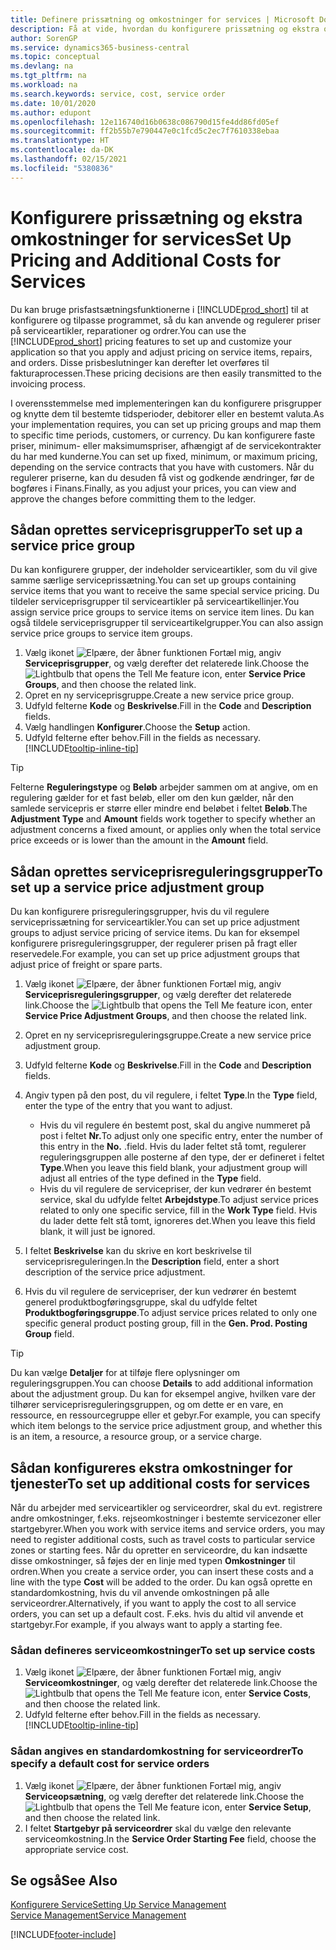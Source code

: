 ```yaml
---
title: Definere prissætning og omkostninger for services | Microsoft Docs
description: Få at vide, hvordan du konfigurere prissætning og ekstra omkostninger for services
author: SorenGP
ms.service: dynamics365-business-central
ms.topic: conceptual
ms.devlang: na
ms.tgt_pltfrm: na
ms.workload: na
ms.search.keywords: service, cost, service order
ms.date: 10/01/2020
ms.author: edupont
ms.openlocfilehash: 12e116740d16b0638c086790d15fe4dd86fd05ef
ms.sourcegitcommit: ff2b55b7e790447e0c1fcd5c2ec7f7610338ebaa
ms.translationtype: HT
ms.contentlocale: da-DK
ms.lasthandoff: 02/15/2021
ms.locfileid: "5380836"
---
```

# <a name="set-up-pricing-and-additional-costs-for-services"></a><span data-ttu-id="87657-103">Konfigurere prissætning og ekstra omkostninger for services</span><span class="sxs-lookup"><span data-stu-id="87657-103">Set Up Pricing and Additional Costs for Services</span></span>
<span data-ttu-id="87657-104">Du kan bruge prisfastsætningsfunktionerne i [!INCLUDE[prod_short](includes/prod_short.md)] til at konfigurere og tilpasse programmet, så du kan anvende og regulerer priser på serviceartikler, reparationer og ordrer.</span><span class="sxs-lookup"><span data-stu-id="87657-104">You can use the [!INCLUDE[prod_short](includes/prod_short.md)] pricing features to set up and customize your application so that you apply and adjust pricing on service items, repairs, and orders.</span></span> <span data-ttu-id="87657-105">Disse prisbeslutninger kan derefter let overføres til fakturaprocessen.</span><span class="sxs-lookup"><span data-stu-id="87657-105">These pricing decisions are then easily transmitted to the invoicing process.</span></span>  
  
<span data-ttu-id="87657-106">I overensstemmelse med implementeringen kan du konfigurere prisgrupper og knytte dem til bestemte tidsperioder, debitorer eller en bestemt valuta.</span><span class="sxs-lookup"><span data-stu-id="87657-106">As your implementation requires, you can set up pricing groups and map them to specific time periods, customers, or currency.</span></span> <span data-ttu-id="87657-107">Du kan konfigurere faste priser, minimum- eller maksimumspriser, afhængigt af de servicekontrakter du har med kunderne.</span><span class="sxs-lookup"><span data-stu-id="87657-107">You can set up fixed, minimum, or maximum pricing, depending on the service contracts that you have with customers.</span></span> <span data-ttu-id="87657-108">Når du regulerer priserne, kan du desuden få vist og godkende ændringer, før de bogføres i Finans.</span><span class="sxs-lookup"><span data-stu-id="87657-108">Finally, as you adjust your prices, you can view and approve the changes before committing them to the ledger.</span></span>  

## <a name="to-set-up-a-service-price-group"></a><span data-ttu-id="87657-109">Sådan oprettes serviceprisgrupper</span><span class="sxs-lookup"><span data-stu-id="87657-109">To set up a service price group</span></span>
<span data-ttu-id="87657-110">Du kan konfigurere grupper, der indeholder serviceartikler, som du vil give samme særlige serviceprissætning.</span><span class="sxs-lookup"><span data-stu-id="87657-110">You can set up groups containing service items that you want to receive the same special service pricing.</span></span> <span data-ttu-id="87657-111">Du tildeler serviceprisgrupper til serviceartikler på serviceartikellinjer.</span><span class="sxs-lookup"><span data-stu-id="87657-111">You assign service price groups to service items on service item lines.</span></span> <span data-ttu-id="87657-112">Du kan også tildele serviceprisgrupper til serviceartikelgrupper.</span><span class="sxs-lookup"><span data-stu-id="87657-112">You can also assign service price groups to service item groups.</span></span>  

1. <span data-ttu-id="87657-113">Vælg ikonet ![Elpære, der åbner funktionen Fortæl mig](media/ui-search/search_small.png "Fortæl mig, hvad du vil foretage dig"), angiv **Serviceprisgrupper**, og vælg derefter det relaterede link.</span><span class="sxs-lookup"><span data-stu-id="87657-113">Choose the ![Lightbulb that opens the Tell Me feature](media/ui-search/search_small.png "Tell me what you want to do") icon, enter **Service Price Groups**, and then choose the related link.</span></span>  
2. <span data-ttu-id="87657-114">Opret en ny serviceprisgruppe.</span><span class="sxs-lookup"><span data-stu-id="87657-114">Create a new service price group.</span></span>  
3. <span data-ttu-id="87657-115">Udfyld felterne **Kode** og **Beskrivelse**.</span><span class="sxs-lookup"><span data-stu-id="87657-115">Fill in the **Code** and **Description** fields.</span></span>  
4. <span data-ttu-id="87657-116">Vælg handlingen **Konfigurer**.</span><span class="sxs-lookup"><span data-stu-id="87657-116">Choose the **Setup** action.</span></span>  
2. <span data-ttu-id="87657-117">Udfyld felterne efter behov.</span><span class="sxs-lookup"><span data-stu-id="87657-117">Fill in the fields as necessary.</span></span> [!INCLUDE[tooltip-inline-tip](includes/tooltip-inline-tip_md.md)]  

 > [!Tip]
 > <span data-ttu-id="87657-118">Felterne **Reguleringstype** og **Beløb** arbejder sammen om at angive, om en regulering gælder for et fast beløb, eller om den kun gælder, når den samlede servicepris er større eller mindre end beløbet i feltet **Beløb**.</span><span class="sxs-lookup"><span data-stu-id="87657-118">The **Adjustment Type** and **Amount** fields work together to specify whether an adjustment concerns a fixed amount, or applies only when the total service price exceeds or is lower than the amount in the **Amount** field.</span></span>  

## <a name="to-set-up-a-service-price-adjustment-group"></a><span data-ttu-id="87657-119">Sådan oprettes serviceprisreguleringsgrupper</span><span class="sxs-lookup"><span data-stu-id="87657-119">To set up a service price adjustment group</span></span>  
<span data-ttu-id="87657-120">Du kan konfigurere prisreguleringsgrupper, hvis du vil regulere serviceprissætning for serviceartikler.</span><span class="sxs-lookup"><span data-stu-id="87657-120">You can set up price adjustment groups to adjust service pricing of service items.</span></span> <span data-ttu-id="87657-121">Du kan for eksempel konfigurere prisreguleringsgrupper, der regulerer prisen på fragt eller reservedele.</span><span class="sxs-lookup"><span data-stu-id="87657-121">For example, you can set up price adjustment groups that adjust price of freight or spare parts.</span></span>  
  
1. <span data-ttu-id="87657-122">Vælg ikonet ![Elpære, der åbner funktionen Fortæl mig](media/ui-search/search_small.png "Fortæl mig, hvad du vil foretage dig"), angiv **Serviceprisreguleringsgrupper**, og vælg derefter det relaterede link.</span><span class="sxs-lookup"><span data-stu-id="87657-122">Choose the ![Lightbulb that opens the Tell Me feature](media/ui-search/search_small.png "Tell me what you want to do") icon, enter **Service Price Adjustment Groups**, and then choose the related link.</span></span>  
2. <span data-ttu-id="87657-123">Opret en ny serviceprisreguleringsgruppe.</span><span class="sxs-lookup"><span data-stu-id="87657-123">Create a new service price adjustment group.</span></span>  
3. <span data-ttu-id="87657-124">Udfyld felterne **Kode** og **Beskrivelse**.</span><span class="sxs-lookup"><span data-stu-id="87657-124">Fill in the **Code** and **Description** fields.</span></span>  
4. <span data-ttu-id="87657-125">Angiv typen på den post, du vil regulere, i feltet **Type**.</span><span class="sxs-lookup"><span data-stu-id="87657-125">In the **Type** field, enter the type of the entry that you want to adjust.</span></span>  
  
    * <span data-ttu-id="87657-126">Hvis du vil regulere én bestemt post, skal du angive nummeret på post i feltet **Nr.**</span><span class="sxs-lookup"><span data-stu-id="87657-126">To adjust only one specific entry, enter the number of this entry in the **No.**</span></span> <span data-ttu-id="87657-127">.</span><span class="sxs-lookup"><span data-stu-id="87657-127">field.</span></span> <span data-ttu-id="87657-128">Hvis du lader feltet stå tomt, regulerer reguleringsgruppen alle posterne af den type, der er defineret i feltet **Type**.</span><span class="sxs-lookup"><span data-stu-id="87657-128">When you leave this field blank, your adjustment group will adjust all entries of the type defined in the **Type** field.</span></span>  
    * <span data-ttu-id="87657-129">Hvis du vil regulere de servicepriser, der kun vedrører én bestemt service, skal du udfylde feltet **Arbejdstype**.</span><span class="sxs-lookup"><span data-stu-id="87657-129">To adjust service prices related to only one specific service, fill in the **Work Type** field.</span></span> <span data-ttu-id="87657-130">Hvis du lader dette felt stå tomt, ignoreres det.</span><span class="sxs-lookup"><span data-stu-id="87657-130">When you leave this field blank, it will just be ignored.</span></span>  
  
5. <span data-ttu-id="87657-131">I feltet **Beskrivelse** kan du skrive en kort beskrivelse til serviceprisreguleringen.</span><span class="sxs-lookup"><span data-stu-id="87657-131">In the **Description** field, enter a short description of the service price adjustment.</span></span>  
6. <span data-ttu-id="87657-132">Hvis du vil regulere de servicepriser, der kun vedrører én bestemt generel produktbogføringsgruppe, skal du udfylde feltet **Produktbogføringsgruppe**.</span><span class="sxs-lookup"><span data-stu-id="87657-132">To adjust service prices related to only one specific general product posting group, fill in the **Gen. Prod. Posting Group** field.</span></span>

> [!Tip]
> <span data-ttu-id="87657-133">Du kan vælge **Detaljer** for at tilføje flere oplysninger om reguleringsgruppen.</span><span class="sxs-lookup"><span data-stu-id="87657-133">You can choose **Details** to add additional information about the adjustment group.</span></span> <span data-ttu-id="87657-134">Du kan for eksempel angive, hvilken vare der tilhører serviceprisreguleringsgruppen, og om dette er en vare, en ressource, en ressourcegruppe eller et gebyr.</span><span class="sxs-lookup"><span data-stu-id="87657-134">For example, you can specify which item belongs to the service price adjustment group, and whether this is an item, a resource, a resource group, or a service charge.</span></span>  

## <a name="to-set-up-additional-costs-for-services"></a><span data-ttu-id="87657-135">Sådan konfigureres ekstra omkostninger for tjenester</span><span class="sxs-lookup"><span data-stu-id="87657-135">To set up additional costs for services</span></span>
<span data-ttu-id="87657-136">Når du arbejder med serviceartikler og serviceordrer, skal du evt. registrere andre omkostninger, f.eks. rejseomkostninger i bestemte servicezoner eller startgebyrer.</span><span class="sxs-lookup"><span data-stu-id="87657-136">When you work with service items and service orders, you may need to register additional costs, such as travel costs to particular service zones or starting fees.</span></span> <span data-ttu-id="87657-137">Når du opretter en serviceordre, du kan indsætte disse omkostninger, så føjes der en linje med typen **Omkostninger** til ordren.</span><span class="sxs-lookup"><span data-stu-id="87657-137">When you create a service order, you can insert these costs and a line with the type **Cost** will be added to the order.</span></span> <span data-ttu-id="87657-138">Du kan også oprette en standardomkostning, hvis du vil anvende omkostningen på alle serviceordrer.</span><span class="sxs-lookup"><span data-stu-id="87657-138">Alternatively, if you want to apply the cost to all service orders, you can set up a default cost.</span></span> <span data-ttu-id="87657-139">F.eks. hvis du altid vil anvende et startgebyr.</span><span class="sxs-lookup"><span data-stu-id="87657-139">For example, if you always want to apply a starting fee.</span></span>
  
### <a name="to-set-up-service-costs"></a><span data-ttu-id="87657-140">Sådan defineres serviceomkostninger</span><span class="sxs-lookup"><span data-stu-id="87657-140">To set up service costs</span></span>
1. <span data-ttu-id="87657-141">Vælg ikonet ![Elpære, der åbner funktionen Fortæl mig](media/ui-search/search_small.png "Fortæl mig, hvad du vil foretage dig"), angiv **Serviceomkostninger**, og vælg derefter det relaterede link.</span><span class="sxs-lookup"><span data-stu-id="87657-141">Choose the ![Lightbulb that opens the Tell Me feature](media/ui-search/search_small.png "Tell me what you want to do") icon, enter **Service Costs**, and then choose the related link.</span></span> 
2. <span data-ttu-id="87657-142">Udfyld felterne efter behov.</span><span class="sxs-lookup"><span data-stu-id="87657-142">Fill in the fields as necessary.</span></span> [!INCLUDE[tooltip-inline-tip](includes/tooltip-inline-tip_md.md)]  

### <a name="to-specify-a-default-cost-for-service-orders"></a><span data-ttu-id="87657-143">Sådan angives en standardomkostning for serviceordrer</span><span class="sxs-lookup"><span data-stu-id="87657-143">To specify a default cost for service orders</span></span>
1. <span data-ttu-id="87657-144">Vælg ikonet ![Elpære, der åbner funktionen Fortæl mig](media/ui-search/search_small.png "Fortæl mig, hvad du vil foretage dig"), angiv **Serviceopsætning**, og vælg derefter det relaterede link.</span><span class="sxs-lookup"><span data-stu-id="87657-144">Choose the ![Lightbulb that opens the Tell Me feature](media/ui-search/search_small.png "Tell me what you want to do") icon, enter **Service Setup**, and then choose the related link.</span></span> 
2. <span data-ttu-id="87657-145">I feltet **Startgebyr på serviceordrer** skal du vælge den relevante serviceomkostning.</span><span class="sxs-lookup"><span data-stu-id="87657-145">In the **Service Order Starting Fee** field, choose the appropriate service cost.</span></span>

## <a name="see-also"></a><span data-ttu-id="87657-146">Se også</span><span class="sxs-lookup"><span data-stu-id="87657-146">See Also</span></span>
[<span data-ttu-id="87657-147">Konfigurere Service</span><span class="sxs-lookup"><span data-stu-id="87657-147">Setting Up Service Management</span></span>](service-setup-service.md)  
[<span data-ttu-id="87657-148">Service Management</span><span class="sxs-lookup"><span data-stu-id="87657-148">Service Management</span></span>](service-service.md)  


[!INCLUDE[footer-include](includes/footer-banner.md)]